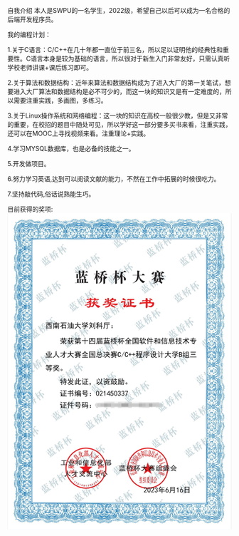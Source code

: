 自我介绍
本人是SWPU的一名学生，2022级，希望自己以后可以成为一名合格的后端开发程序员。

我的编程计划：

1.关于C语言：C/C++在几十年都一直位于前三名，所以足以证明他的经典性和重要性。C语言本身是较为基础的语言，所以很对于新生入门非常友好，只需认真听学校老师讲课+课后练习即可。

2.关于算法和数据结构：近年来算法和数据结构成为了进入大厂的第一关笔试，想要进入大厂算法和数据结构是必不可少的，而这一块的知识又是有一定难度的，所以需要注重实践，多画图，多练习。

3.关于Linux操作系统和网络编程：这一块的知识在高校一般很少教，但是又非常的重要，在校招的题目中随处可见，所以学好这一部分要多买书来看，注重实践，还可以在MOOC上寻找视频来看。注重理论+实践。

4.学习MYSQL数据库，也是必备的技能之一。

5.开发做项目。

6.努力学习英语,达到可以阅读文献的能力，不然在工作中拓展的时候很吃力。

7.坚持敲代码,俗话说熟能生巧。

目前获得的奖项:
![img](image/Home/p1.png)
